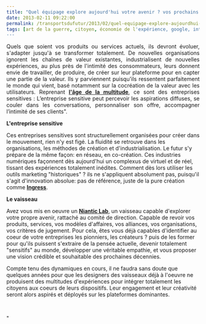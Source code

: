 ```yaml
---
title: "Quel équipage explore aujourd'hui votre avenir ? vos prochains modèles d'affaires ?"
date: 2013-02-11 09:22:00
permalink: /transportsdufutur/2013/02/quel-equipage-explore-aujourdhui-votre-avenir-vos-prochains-modeles-daffaires.html
tags: [art de la guerre, citoyen, économie de l'expérience, google, intelligence collective, internet, open innovation, pensée complexe]
---
```


<p style="text-align: justify">Quels que soient vos produits ou services actuels, ils devront évoluer, s'adapter jusqu'à se transformer totalement. De nouvelles organisations ignorent les chaînes de valeur existantes, industrialisent de nouvelles expériences, au plus près de l'intimité des consommateurs, leurs donnent envie de travailler, de produire, de créer sur leur plateforme pour en capter une partie de la valeur. Ils y parviennent puisqu'ils ressentent parfaitement le monde qui vient, basé notamment sur la cocréation de la valeur avec les utilisateurs. Reprenant <a href="https://gabrielplassat.github.io/transportsdufutur/2013/02/les-transports-a-lage-de-la-multitude.html" target="_blank"><strong>l'âge de la multitude</strong></a>, ce sont des entreprises sensitives : L’entreprise sensitive peut percevoir les aspirations diffuses, se couler dans les conversations, personnaliser son offre, accompagner l’intimité de ses clients". </p>  <!--more-->   <p style=""text-align: justify""><strong>L'entreprise sensitive</strong></p> <p style=""text-align: justify"">Ces entreprises sensitives sont structurellement organisées pour créer dans le mouvement, rien n'y est figé. La fluidité se retrouve dans les organisations, les méthodes de création et d'industrialisation. Le futur s'y prépare de la même façon: en réseau, en co-création. Ces industries numériques façonnent dès aujourd'hui un complexus de virtuel et de réel, tissant des expériences totalement inédites. Comment dès lors utiliser les outils marketing "historiques" ? ils ne s'appliquent absolument pas, puisqu'il s'agit d'innovation absolue: pas de référence, juste de la pure création comme <a href="https://gabrielplassat.github.io/transportsdufutur/2012/11/ibm-dans-son-dernier-executive-report-tranforming-retail-engaging-customers-through-information-influencers-and-interacti.html"" target=""_blank""><strong>Ingress</strong></a>. </p> <p style=""text-align: justify""><strong>Le vaisseau</strong></p> <p style=""text-align: justify"">Avez vous mis en oeuvre un <a href=""http://www.capital.fr/a-la-une/interviews/nous-developpons-des-produits-que-google-n-aurait-pas-forcement-lance-810545#!"" target=""_blank""><strong>Niantic Lab</strong></a>, un vaisseau capable d'explorer votre propre avenir, rattaché au comité de direction. Capable de revoir vos produits, services, vos modèles d'affaires, vos alliances, vos organisations, vos critères de jugement. Pour cela, êtes vous déjà capables d'identifier au coeur de votre entreprises les pionniers, les créateurs ? puis de les former pour qu'ils puissent s'extraire de la pensée actuelle, devenir totalement "sensitifs" au monde, développer une véritable empathie, et vous proposer une vision crédible et souhaitable des prochaines décennies.</p> <p style=""text-align: justify"">Compte tenu des dynamiques en cours, il ne faudra sans doute que quelques années pour que les designers des vaisseaux déjà à l'oeuvre ne produisent des multitudes d'expériences pour intégrer totalement les citoyens aux coeurs de leurs dispositifs. Leur engagement et leur créativité seront alors aspirés et déployés sur les plateformes dominantes. </p> <p> </p>"
